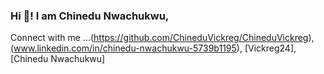 ### Hi 👋! I am Chinedu Nwachukwu,

Connect with me ...(https://github.com/ChineduVickreg/ChineduVickreg),(www.linkedin.com/in/chinedu-nwachukwu-5739b1195), [Vickreg24], [Chinedu Nwachukwu]

<!--
**ChineduVickreg/ChineduVickreg** is a ✨ _special_ ✨ repository because its `README.md` (this file) appears on your GitHub profile.

(I'm thrilled to see you here!
)


- 🔭 I’m currently learning Cloud DevOps Engineering with Udacity ...
- 🌱 I’m currently learning Docker, Kubernetes, Ansible, Prometheus etc...
- 👯 I’m Openly looking to collaborate on projects involving Spring boot, Django, Kubernetes, Docker, and related technologies....
- 📫 Reach me at: nwachukwuvictorc@gmail.com | chinedu.ezeugonwachukwu@gmail.com | +2348039310966 | +2349046460043 ...
- ⚡ Fun fact: I love cooking, traveling, meeting new people and watching soccer...
-->
